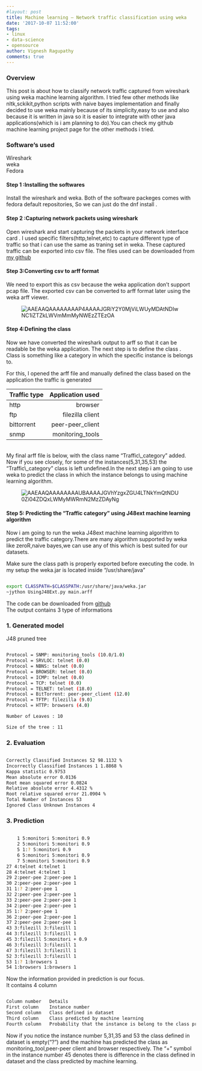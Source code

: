 ```yaml
---
#layout: post
title: Machine learning – Network traffic classification using weka
date: '2017-10-07 11:52:00'
tags:
- linux
- data-science
- opensource
author: Vignesh Ragupathy
comments: true
---
```


### Overview

This post is about how to classify network traffic captured from wireshark using weka machine learning algorithm. I tried few other methods like nltk,sckikit,python scripts with naive bayes implementation and finally decided to use weka mainly because of its simplicity,easy to use and also because it is written in java so it is easier to integrate with other java applications(which is i am planning to do).You can check my github machine learning project page for the other methods i tried.

### Software’s used

Wireshark  
weka  
Fedora

#### Step 1 :Installing the softwares

Install the wireshark and weka. Both of the software packeges comes with fedora default repositories, So we can just do the dnf install .

#### Step 2 :Capturing network packets using wireshark

Open wireshark and start capturing the packets in your network interface card . I used specific filters(http,telnet,etc) to capture different type of traffic so that i can use the same as traning set in weka. These captured traffic can be exported into csv file. The files used can be downloaded from [my github](https://github.com/vignesh88/machine_learning/tree/master/weka)

#### Step 3:Converting csv to arff format

We need to export this as csv because the weka application don’t support pcap file. The exported csv can be converted to arff format later using the weka arff viewer.

<!--kg-card-begin: image--><figure class="kg-card kg-image-card"><img src="../../images/2017/10/AAEAAQAAAAAAAAP4AAAAJGRiY2Y0MjViLWUyMDAtNDIwNC1iZTZkLWVmMmMyNWEzZTEzOA.png" class="kg-image" alt="AAEAAQAAAAAAAAP4AAAAJGRiY2Y0MjViLWUyMDAtNDIwNC1iZTZkLWVmMmMyNWEzZTEzOA"></figure><!--kg-card-end: image-->
#### Step 4:Defining the class

Now we have converted the wireshark output to arff so that it can be readable be the weka application. The next step is to define the class . Class is something like a category in which the specific instance is belongs to.

For this, I opened the arff file and manually defined the class based on the application the traffic is generated

| Traffic type | Application used |
| ------------- |-------------:|
| http       | browser|
| ftp        | filezilla client|
| bittorrent | peer-peer_client |
| snmp       | monitoring_tools|

<br/>
My final arff file is below, with the class name “Traffic\_category” added.  
Now if you see closely, for some of the instances(5,31,35,53) the “Traffic\_category” class is left undefined.In the next step i am going to use weka to predict the class in which the instance belongs to using machine learning algorithm.

<!--kg-card-begin: image--><figure class="kg-card kg-image-card"><img src="../../images/2017/10/AAEAAQAAAAAAAAUBAAAAJGVhYzgxZGU4LTNkYmQtNDU0Zi04ZDQxLWMyMWRmN2MzZDAyNg.png" class="kg-image" alt="AAEAAQAAAAAAAAUBAAAAJGVhYzgxZGU4LTNkYmQtNDU0Zi04ZDQxLWMyMWRmN2MzZDAyNg"></figure><!--kg-card-end: image-->
#### Step 5: Predicting the “Traffic category” using J48ext machine learning algorithm

Now i am going to run the weka J48ext machine learning algorithm to predict the traffic category.There are many algorithm supported by weka like zeroR,naive bayes,we can use any of this which is best suited for our datasets.

Make sure the class path is properly exported before executing the code. In my setup the weka.jar is located inside “/usr/share/java”

```bash

export CLASSPATH=$CLASSPATH:/usr/share/java/weka.jar
~jython UsingJ48Ext.py main.arff

```

The code can be downloaded from [github](https://github.com/vignesh88/machine_learning/blob/master/weka/UsingJ48Ext.py)  
The output contains 3 type of informations

### 1. Generated model

J48 pruned tree

```bash

Protocol = SNMP: monitoring_tools (10.0/1.0)
Protocol = SRVLOC: telnet (0.0)
Protocol = NBNS: telnet (0.0)
Protocol = BROWSER: telnet (0.0)
Protocol = ICMP: telnet (0.0)
Protocol = TCP: telnet (0.0)
Protocol = TELNET: telnet (18.0)
Protocol = BitTorrent: peer-peer_client (12.0)
Protocol = TFTP: filezilla (9.0)
Protocol = HTTP: browsers (4.0)

Number of Leaves : 10

Size of the tree : 11

```
### 2. Evaluation
```bash

Correctly Classified Instances 52 98.1132 %
Incorrectly Classified Instances 1 1.8868 %
Kappa statistic 0.9753
Mean absolute error 0.0136
Root mean squared error 0.0824
Relative absolute error 4.4312 %
Root relative squared error 21.0904 %
Total Number of Instances 53     
Ignored Class Unknown Instances 4     

```
### 3. Prediction
```bash

    1 5:monitori 5:monitori 0.9 
    2 5:monitori 5:monitori 0.9 
    5 1:? 5:monitori 0.9 
    6 5:monitori 5:monitori 0.9 
    7 5:monitori 5:monitori 0.9 
27 4:telnet 4:telnet 1 
28 4:telnet 4:telnet 1 
29 2:peer-pee 2:peer-pee 1 
30 2:peer-pee 2:peer-pee 1 
31 1:? 2:peer-pee 1 
32 2:peer-pee 2:peer-pee 1 
33 2:peer-pee 2:peer-pee 1 
34 2:peer-pee 2:peer-pee 1 
35 1:? 2:peer-pee 1 
36 2:peer-pee 2:peer-pee 1 
37 2:peer-pee 2:peer-pee 1 
43 3:filezill 3:filezill 1 
44 3:filezill 3:filezill 1 
45 3:filezill 5:monitori + 0.9 
46 3:filezill 3:filezill 1 
47 3:filezill 3:filezill 1 
52 3:filezill 3:filezill 1 
53 1:? 1:browsers 1 
54 1:browsers 1:browsers 1 

```

Now the information provided in prediction is our focus.  
It contains 4 column

```bash

Column number	Details
First column	Instance number
Second column	Class defined in dataset
Third column	Class predicted by machine learning
Fourth column	Probability that the instance is belong to the class predicted my machine

```

Now if you notice the instance number 5,31,35 and 53 the class defined in dataset is empty(“?”) and the machine has predicted the class as monitoring\_tool,peer-peer client and browser respectively. The “+” symbol in the instance number 45 denotes there is difference in the class defined in dataset and the class predicted by machine learning.

